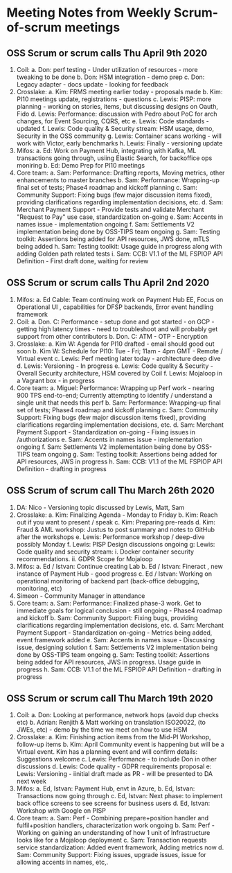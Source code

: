 # Meeting Notes from Weekly Scrum-of-scrum meetings

## OSS Scrum or scrum calls Thu **April 9th** 2020

1. Coil:
  a. Don: perf testing - Under utilization of resources - more tweaking to be done
  b. Don: HSM integration - demo prep
  c. Don: Legacy adapter - docs update - looking for feedback
2. Crosslake:
  a. Kim: FRMS meeting earlier today - proposals made
  b. Kim: PI10 meetings update, registrations - questions
  c. Lewis: PISP: more planning - working on stories, items, but discussing designs on Oauth, Fido
  d. Lewis: Performance: discussion with Pedro about PoC for arch changes, for Event Sourcing, CQRS, etc
  e. Lewis: Code standards - updated
  f. Lewis: Code quality & Security stream: HSM usage, demo, Security in the OSS community
  g. Lewis: Container scans working - will work with Victor, early benchmarks
  h. Lewis: Finally - versioning update
3. Mifos:
  a. Ed: Work on Payment Hub, integrating with Kafka, ML transactions going through, usiing Elastic Search, for backoffice ops moniring
  b. Ed: Demo Prep for PI10 meetings
4. Core team:
  a. Sam: Performance: Drafting reports, Moving metrics, other enhancements to master branches
  b. Sam: Performance: Wrapping-up final set of tests; Phase4 roadmap and kickoff planning
  c. Sam: Community Support: Fixing bugs (few major discussion items fixed), providing clarifications regarding implementation decisions, etc.
  d. Sam: Merchant Payment Support - Provide tests and validate Merchant "Request to Pay" use case, standardization on-going
  e. Sam: Accents in names issue - implementation ongoing
  f. Sam: Settlements V2 implementation being done by OSS-TIPS team ongoing
  g. Sam: Testing toolkit: Assertions being added for API resources, JWS done, mTLS being added
  h. Sam: Testing toolkit: Usage guide in progress along with adding Golden path related tests
  i. Sam: CCB: V1.1 of the ML FSPIOP API Definition - First draft done, waiting for review

## OSS Scrum or scrum calls Thu **April 2nd** 2020

1. Mifos:
  a. Ed Cable: Team continuing work on Payment Hub EE, Focus on Operational UI , capabilities for DFSP backends, Error event handling framework
2. Coil:
  a. Don. C: Performance - setup done and got started - on GCP - getting high latency times - need to troubleshoot and will probably get support from other contributors
  b. Don. C: ATM - OTP - Encryption
3. Crosslake:
  a. Kim W: Agenda for PI10 drafted - email should good out soon
  b. Kim W: Schedule for PI10: Tue - Fri; 11am - 4pm GMT - Remote / Virtual event
  c. Lewis: Perf meeting later today - architecture deep dive
  d. Lewis: Versioning - In progress
  e. Lewis: Code quality & Security - Overall Security architecture, HSM covered by Coil
  f. Lewis: Mojaloop in a Vagrant box - in progress
4. Core team:
  a. Miguel: Performance: Wrapping up Perf work - nearing 900 TPS end-to-end; Currently attempting to identify / understand a single unit that needs this perf
  b. Sam: Performance: Wrapping-up final set of tests; Phase4 roadmap and kickoff planning
  c. Sam: Community Support: Fixing bugs (few major discussion items fixed), providing clarifications regarding implementation decisions, etc.
  d. Sam: Merchant Payment Support - Standardization on-going - Fixing issues in /authorizations
  e. Sam: Accents in names issue - implementation ongoing
  f. Sam: Settlements V2 implementation being done by OSS-TIPS team ongoing
  g. Sam: Testing toolkit: Assertions being added for API resources, JWS in progress
  h. Sam: CCB: V1.1 of the ML FSPIOP API Definition - drafting in progress

## OSS Scrum of scrum call Thu **March 26th** 2020

1. DA: Nico - Versioning topic discussed by Lewis, Matt, Sam
2. Crosslake:
  a. Kim: Finalizing Agenda - Monday to Friday
  b. Kim: Reach out if you want to present / speak
  c. Kim: Preparing pre-reads
  d. Kim: Fraud & AML workshop: Justus to post summary and notes to GitHub after the workshops
  e. Lewis: Performance workshop / deep-dive possibly Monday
  f. Lewis: PISP Design discussions ongoing
  g: Lewis: Code quality and security stream: i. Docker container security recommendations. ii. GDPR Scope for Mojaloop
3. Mifos:
  a. Ed / Istvan: Continue creating Lab
  b. Ed / Istvan: Fineract , new instance of Payment Hub - good progress
  c. Ed / Istvan: Working on operational monitoring of backend part (back-office debugging, monitoring, etc)
4. Simeon - Community Manager in attendance
5. Core team:
  a. Sam: Performance: Finalized phase-3 work. Get to immediate goals for logical conclusion - still ongoing - Phase4 roadmap and kickoff
  b. Sam: Community Support: Fixing bugs, providing clarifications regarding implementation decisions, etc.
  d. Sam: Merchant Payment Support - Standardization on-going - Metrics being added, event framework added
  e. Sam: Accents in names issue - Discussing issue, designing solution
  f. Sam: Settlements V2 implementation being done by OSS-TIPS team ongoing
  g. Sam: Testing toolkit: Assertions being added for API resources, JWS in progress. Usage guide in progress
  h. Sam: CCB: V1.1 of the ML FSPIOP API Definition - drafting in progress

## OSS Scrum or scrum call Thu **March 19th** 2020

1. Coil:
  a. Don: Looking at performance, network hops (avoid dup checks etc)
  b. Adrian: Renjith & Matt working on translation ISO20022, (to JWEs, etc) - demo by the time we meet on how to use HSM
2. Crosslake:
  a. Kim: Finishing action items from the Mid-PI Workshop, follow-up items
  b. Kim: April Community event is happening but will be a Virtual event. Kim has a planning event and will confirm details: Suggestions welcome
  c. Lewis: Performance - to include Don in other discussions
  d. Lewis: Code quality - GDPR requirements proposal
  e: Lewis: Versioning - iinitial draft made as PR - will be presented to DA next week
3. Mifos:
  a. Ed, Istvan: Payment Hub, envt in Azure, 
  b. Ed, Istvan: Transactions now going through
  c. Ed, Istvan: Next phase: to implement back office screens to see screens for business users
  d. Ed, Istvan: Workshop with Google on PISP
4. Core team:
  a. Sam: Perf - Combining prepare+position handler and fulfil+position handlers, characterization work ongoing
  b. Sam: Perf - Working on gaining an understanding of how 1 unit of Infrastructure looks like for a Mojaloop deployment
  c. Sam: Transaction requests service standardization: Added event framework, Adding metrics now
  d. Sam: Community Support: Fixing issues, upgrade issues, issue for allowing accents in names, etc,.
